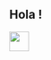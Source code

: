 ## Hola ! 
<img src="https://c.tenor.com/pvFJwncehzIAAAAC/hello-there-private-from-penguins-of-madagascar.gif" width="35px">

